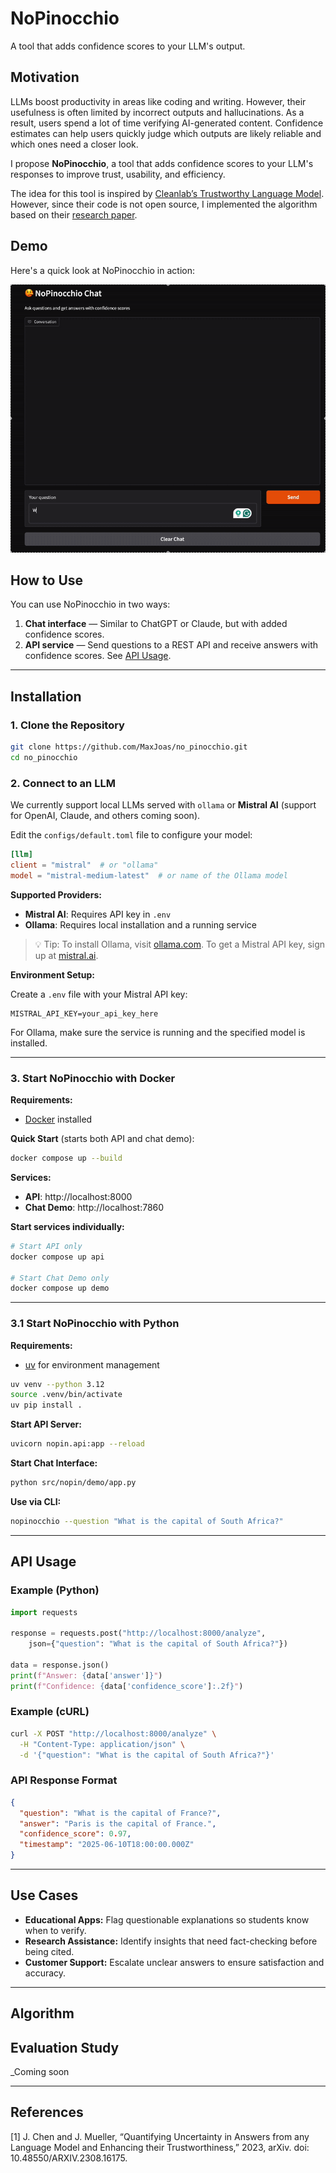 # NoPinocchio

A tool that adds confidence scores to your LLM's output.

## Motivation

LLMs boost productivity in areas like coding and writing. However, their usefulness is often limited by incorrect outputs and hallucinations. As a result, users spend a lot of time verifying AI-generated content. Confidence estimates can help users quickly judge which outputs are likely reliable and which ones need a closer look.

I propose **NoPinocchio**, a tool that adds confidence scores to your LLM's responses to improve trust, usability, and efficiency.

The idea for this tool is inspired by [Cleanlab’s Trustworthy Language Model](https://cleanlab.ai/tlm/). However, since their code is not open source, I implemented the algorithm based on their [research paper](https://arxiv.org/abs/2308.16175).

## Demo

Here's a quick look at NoPinocchio in action:

![Animated demo of NoPinocchio showing confidence scores for LLM responses](assets/NoPinDemo.gif)

## How to Use

You can use NoPinocchio in two ways:

1. **Chat interface** — Similar to ChatGPT or Claude, but with added confidence scores.
2. **API service** — Send questions to a REST API and receive answers with confidence scores. See [API Usage](#api-usage).

---

## Installation

### 1. Clone the Repository

```bash
git clone https://github.com/MaxJoas/no_pinocchio.git
cd no_pinocchio
```

### 2. Connect to an LLM

We currently support local LLMs served with `ollama` or **Mistral AI** (support for OpenAI, Claude, and others coming soon).

Edit the `configs/default.toml` file to configure your model:

```toml
[llm]
client = "mistral"  # or "ollama"
model = "mistral-medium-latest"  # or name of the Ollama model
```

**Supported Providers:**
- **Mistral AI**: Requires API key in `.env`
- **Ollama**: Requires local installation and a running service

> 💡 Tip: To install Ollama, visit [ollama.com](https://ollama.com). To get a Mistral API key, sign up at [mistral.ai](https://mistral.ai).

**Environment Setup:**

Create a `.env` file with your Mistral API key:

```env
MISTRAL_API_KEY=your_api_key_here
```

For Ollama, make sure the service is running and the specified model is installed.

---

### 3. Start NoPinocchio with Docker

**Requirements:**
- [Docker](https://docs.docker.com/get-docker/) installed

**Quick Start** (starts both API and chat demo):

```bash
docker compose up --build
```

**Services:**
- **API**: http://localhost:8000  
- **Chat Demo**: http://localhost:7860

**Start services individually:**

```bash
# Start API only
docker compose up api

# Start Chat Demo only
docker compose up demo
```

---

### 3.1 Start NoPinocchio with Python

**Requirements:**
- [uv](https://docs.astral.sh/uv/) for environment management

```bash
uv venv --python 3.12
source .venv/bin/activate
uv pip install .
```

**Start API Server:**

```bash
uvicorn nopin.api:app --reload
```

**Start Chat Interface:**

```bash
python src/nopin/demo/app.py
```

**Use via CLI:**

```bash
nopinocchio --question "What is the capital of South Africa?"
```

---

## API Usage

### Example (Python)

```python
import requests

response = requests.post("http://localhost:8000/analyze", 
    json={"question": "What is the capital of South Africa?"})

data = response.json()
print(f"Answer: {data['answer']}")
print(f"Confidence: {data['confidence_score']:.2f}")
```

### Example (cURL)

```bash
curl -X POST "http://localhost:8000/analyze" \
  -H "Content-Type: application/json" \
  -d '{"question": "What is the capital of South Africa?"}'
```

### API Response Format

```json
{
  "question": "What is the capital of France?",
  "answer": "Paris is the capital of France.",
  "confidence_score": 0.97,
  "timestamp": "2025-06-10T18:00:00.000Z"
}
```
---

## Use Cases

- **Educational Apps:** Flag questionable explanations so students know when to verify.
- **Research Assistance:** Identify insights that need fact-checking before being cited.
- **Customer Support:** Escalate unclear answers to ensure satisfaction and accuracy.

---

## Algorithm
## Evaluation Study

_Coming soon

---

## References

[1] J. Chen and J. Mueller, “Quantifying Uncertainty in Answers from any Language Model and Enhancing their Trustworthiness,” 2023, arXiv. doi: 10.48550/ARXIV.2308.16175.
